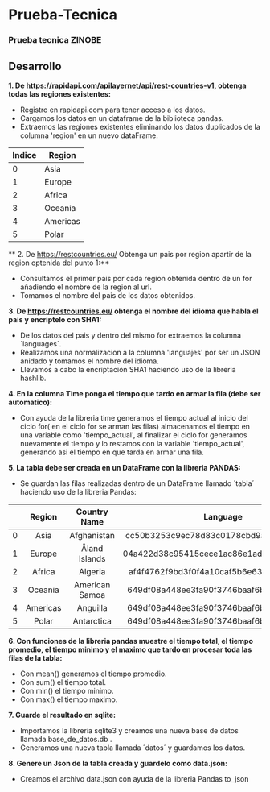 # Prueba-Tecnica

### Prueba tecnica ZINOBE

## Desarrollo

**1. De https://rapidapi.com/apilayernet/api/rest-countries-v1, obtenga todas las regiones existentes:**
- Registro en  rapidapi.com para tener acceso a los datos.
- Cargamos los datos en un dataframe de la biblioteca pandas.
- Extraemos las regiones existentes eliminando los datos duplicados de la columna 'region' en un nuevo dataFrame.

|Indice          | Region  |
| ------------ | ------------ |
| 0  |  Asia            |
| 1  |  Europe       |
| 2 |  Africa          |
| 3 |  Oceania      |
| 4 |   Americas   |
| 5 |  Polar          |



** 2. De https://restcountries.eu/ Obtenga un pais por region apartir de la region optenida del punto 1:**
- Consultamos el primer pais por cada region obtenida dentro de un for añadiendo el nombre de la region al url.
- Tomamos el nombre del pais de los datos obtenidos.

**3. De https://restcountries.eu/ obtenga el nombre del idioma que habla el pais y encriptelo con SHA1:**
- De los datos del pais y dentro del mismo for extraemos la columna ´languages´.
- Realizamos una normalizacion a la columna 'languajes' por ser un JSON anidado y tomamos el nombre del idioma.
- Llevamos a cabo la encriptación SHA1 haciendo uso de la libreria hashlib.

**4. En la columna Time ponga el tiempo que tardo en armar la fila (debe ser automatico):**
- Con ayuda de la libreria time generamos el tiempo actual al inicio del ciclo for( en el ciclo for se arman las filas) almacenamos el tiempo en una variable como 'tiempo_actual', al finalizar el ciclo for generamos nuevamente el tiempo y lo restamos con la variable 'tiempo_actual', generando asi el tiempo en que tarda en armar una fila.

**5. La tabla debe ser creada en un DataFrame con la libreria PANDAS:**
- Se guardan las filas realizadas dentro de un DataFrame llamado ´tabla´ haciendo uso de la libreria Pandas:


|   |   Region|Country Name   | Language   | Time  |
| :------------: | :------------: | :------------: | :------------: | :------------: |
|  0 |  Asia |    Afghanistan|  cc50b3253c9ec78d83c0178cbd9aff6a66d8ced8 |  0.387430 |
|  1|   Europe|  Åland Islands |  04a422d38c95415cece1ac86e1ad2a1030048c03 | 0.831609|
|  2|  Africa |   Algeria|  af4f4762f9bd3f0f4a10caf5b6e63dc4ce543724 |   0.399655|
|  3 |   Oceania|  American Samoa | 649df08a448ee3fa90f3746baaf6b0907df42c91  |  0.352466 |
|  4|   Americas|  Anguilla |  649df08a448ee3fa90f3746baaf6b0907df42c91 | 0.391062  |
|  5|   Polar|  Antarctica|    649df08a448ee3fa90f3746baaf6b0907df42c91| 0.349763  |


**6. Con funciones de la libreria pandas muestre el tiempo total, el tiempo promedio, el tiempo minimo y el maximo que tardo en procesar toda las filas de la tabla:**

 - Con mean() generamos el tiempo promedio.
 - Con sum() el tiempo total.
 - Con min() el tiempo minimo.
 - Con max() el tiempo maximo.

**7. Guarde el resultado en sqlite:**

- Importamos la libreria sqlite3 y creamos una nueva base de datos llamada base_de_datos.db .
- Generamos una nueva tabla llamada ´datos´ y guardamos los datos.

**8. Genere un Json de la tabla creada y guardelo como data.json:**
- Creamos el archivo data.json con ayuda de la libreria Pandas to_json

